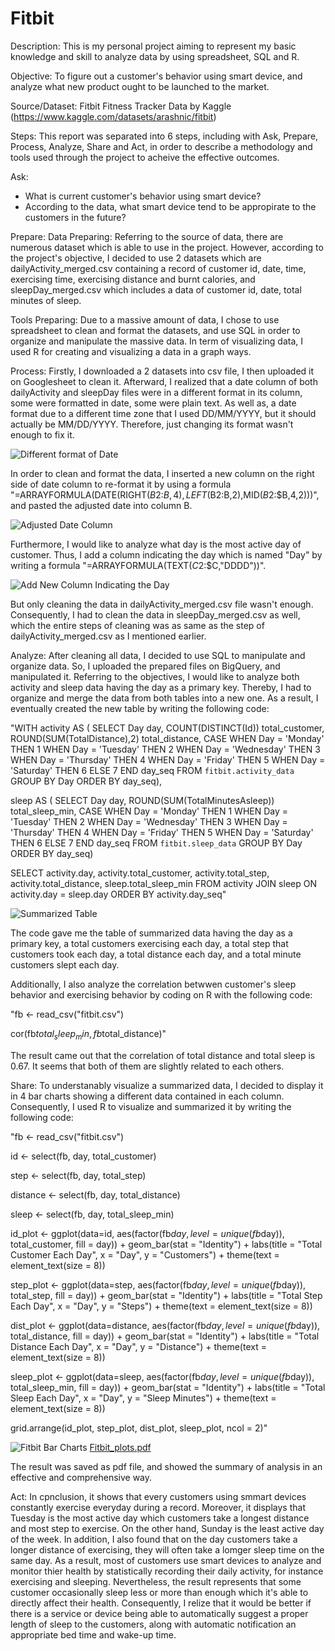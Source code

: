 # Fitbit
Description:
  This is my personal project aiming to represent my basic knowledge and skill to analyze data by using spreadsheet, SQL and R.

Objective: 
  To figure out a customer's behavior using smart device, and analyze what new product ought to be launched to the market.

Source/Dataset:
  Fitbit Fitness Tracker Data by Kaggle (https://www.kaggle.com/datasets/arashnic/fitbit)
  
Steps:
  This report was separated into 6 steps, including with Ask, Prepare, Process, Analyze, Share and Act, in order to describe a methodology and tools used through the project to acheive the effective outcomes.
  
Ask:
  - What is current customer's behavior using smart device?
  - According to the data, what smart device tend to be appropirate to the customers in the future?

Prepare:
  Data Preparing:
   Referring to the source of data, there are numerous dataset which is able to use in the project. However, according to the project's objective, I decided to use 2 datasets which are dailyActivity_merged.csv containing a record of customer id, date, time, exercising time, exercising distance and burnt calories, and sleepDay_merged.csv which includes a data of customer id, date, total minutes of sleep.
   
  Tools Preparing:
   Due to a massive amount of data, I chose to use spreadsheet to clean and format the datasets, and use SQL in order to organize and manipulate the massive data. In term of visualizing data, I used R for creating and visualizing a data in a graph ways.
   
Process:
  Firstly, I downloaded a 2 datasets into csv file, I then uploaded it on Googlesheet to clean it. Afterward, I realized that a date column of both dailyActivity and sleepDay files were in a different format in its column, some were formatted in date, some were plain text. As well as, a date format due to a different time zone that I used DD/MM/YYYY, but it should actually be MM/DD/YYYY. Therefore, just changing its format wasn't enough to fix it.
  
  ![Different format of Date](https://user-images.githubusercontent.com/113785212/190891383-62b867e1-e03c-4c4b-8177-fab73ca6b463.png)
  
  In order to clean and format the data, I inserted a new column on the right side of date column to re-format it by using a formula "=ARRAYFORMULA(DATE(RIGHT($B$2:$B,4),LEFT($B$2:$B,2),MID($B$2:$B,4,2)))", and pasted the adjusted date into column B.
  
  ![Adjusted Date Column](https://user-images.githubusercontent.com/113785212/190892904-20adc3ec-23fe-4c0e-bc65-d0798aeda1d3.png)

  Furthermore, I would like to analyze what day is the most active day of customer. Thus, I add a column indicating the day which is named "Day" by writing a formula "=ARRAYFORMULA(TEXT($C$2:$C,"DDDD"))".

  ![Add New Column Indicating the Day](https://user-images.githubusercontent.com/113785212/190904892-48419f57-b8ac-4183-adc4-8e11f5b0e95b.png)
  
  But only cleaning the data in dailyActivity_merged.csv file wasn't enough. Consequently, I had to clean the data in sleepDay_merged.csv as well, which the entire steps of cleaning was as same as the step of dailyActivity_merged.csv as I mentioned earlier.
  
Analyze:
  After cleaning all data, I decided to use SQL to manipulate and organize data. So, I uploaded the prepared files on BigQuery, and manipulated it. Referring to the objectives, I would like to analyze both activity and sleep data having the day as a primary key. Thereby, I had to organize and merge the data from both tables into a new one. As a result, I eventually created the new table by writing the following code:

"WITH activity AS (
  SELECT
    Day day,
    COUNT(DISTINCT(Id)) total_customer,
    ROUND(SUM(TotalDistance),2) total_distance,
    CASE
      WHEN Day = 'Monday' THEN 1
      WHEN Day = 'Tuesday' THEN 2
      WHEN Day = 'Wednesday' THEN 3
      WHEN Day = 'Thursday' THEN 4
      WHEN Day = 'Friday' THEN 5
      WHEN Day = 'Saturday' THEN 6
      ELSE 7
     END day_seq
   FROM
    `fitbit.activity_data`
   GROUP BY
    Day
   ORDER BY
    day_seq),
    
  sleep AS (
    SELECT
      Day day,
      ROUND(SUM(TotalMinutesAsleep)) total_sleep_min,
      CASE
         WHEN Day = 'Monday' THEN 1
         WHEN Day = 'Tuesday' THEN 2
        WHEN Day = 'Wednesday' THEN 3
        WHEN Day = 'Thursday' THEN 4
        WHEN Day = 'Friday' THEN 5
        WHEN Day = 'Saturday' THEN 6
        ELSE 7
     END day_seq
    FROM
      `fitbit.sleep_data`
    GROUP BY
      Day
    ORDER BY
      day_seq)
      
SELECT
  activity.day,
  activity.total_customer,
  activity.total_step,
  activity.total_distance,
  sleep.total_sleep_min
FROM
  activity
JOIN
  sleep
ON
  activity.day = sleep.day
ORDER BY
  activity.day_seq"
  
  ![Summarized Table](https://user-images.githubusercontent.com/113785212/190912448-a5f481e6-6653-438c-9b05-a280ce425788.png)

  The code gave me the table of summarized data having the day as a primary key, a total customers exercising each day, a total step that customers took each day, a total distance each day, and a total minute customers slept each day.
  
  Additionally, I also analyze the correlation betwwen customer's sleep behavior and exercising behavior by coding on R with the following code:
  
  "fb <- read_csv("fitbit.csv")
  
  cor(fb$total_sleep_min,fb$total_distance)"
  
  The result came out that the correlation of total distance and total sleep is 0.67. It seems that both of them are slightly related to each others.
  
Share:
  To understanably visualize a summarized data, I decided to display it in 4 bar charts showing a different data contained in each column. Consequently, I used R to visualize and summarized it by writing the following code:
  
"fb <- read_csv("fitbit.csv")

id <- select(fb, day, total_customer)

step <- select(fb, day, total_step)

distance <- select(fb, day, total_distance)

sleep <- select(fb, day, total_sleep_min)

id_plot <- ggplot(data=id, aes(factor(fb$day, level = unique(fb$day)), total_customer, fill = day)) +
  geom_bar(stat = "Identity") + labs(title = "Total Customer Each Day", x = "Day", y = "Customers") +
  theme(text = element_text(size = 8))
  
step_plot <- ggplot(data=step, aes(factor(fb$day, level = unique(fb$day)), total_step, fill = day)) +
  geom_bar(stat = "Identity") + labs(title = "Total Step Each Day", x = "Day", y = "Steps") +
  theme(text = element_text(size = 8))
  
dist_plot <- ggplot(data=distance, aes(factor(fb$day, level = unique(fb$day)), total_distance, fill = day)) +
  geom_bar(stat = "Identity") + labs(title = "Total Distance Each Day", x = "Day", y = "Distance") +
  theme(text = element_text(size = 8))
  
sleep_plot <- ggplot(data=sleep, aes(factor(fb$day, level = unique(fb$day)), total_sleep_min, fill = day)) +
  geom_bar(stat = "Identity") + labs(title = "Total Sleep Each Day", x = "Day", y = "Sleep Minutes") +
  theme(text = element_text(size = 8))

grid.arrange(id_plot, step_plot, dist_plot, sleep_plot, ncol = 2)"

  ![Fitbit Bar Charts](https://user-images.githubusercontent.com/113785212/191079070-1fd0d4a7-7e08-4bb5-a397-fea3d4cde9c8.png)
  [Fitbit_plots.pdf](https://github.com/NattawatApi/Fitbit/files/9601108/Fitbit_plots.pdf)

  The result was saved as pdf file, and showed the summary of analysis in an effective and comprehensive way.
  
Act:
  In cpnclusion, it shows that every customers using smmart devices constantly exercise everyday during a record. Moreover, it displays that Tuesday is the most active day which customers take a longest distance and most step to exercise. On the other hand, Sunday is the least active day of the week. In addition, I also found that on the day customers take a longer distance of exercising, they will often take a lomger sleep time on the same day.
  As a result, most of customers use smart devices to analyze and monitor thier health by statistically recording their daily activity, for instance exercising and sleeping. Nevertheless, the result represents that some customer occasionally sleep less or more than enough which it's able to directly affect their health. Consequently, I relize that it would be better if there is a service or device being able to automatically suggest a proper length of sleep to the customers, along with automatic notification an appropriate bed time and wake-up time.
